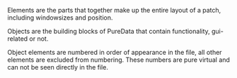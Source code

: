 Elements are the parts that together make up the entire layout of a patch,
including windowsizes and position.

Objects are the building blocks of PureData that contain functionality,
gui-related or not.

Object elements are numbered in order of appearance in the file, all other
elements are excluded from numbering. These numbers are pure virtual and can not
be seen directly in the file.
